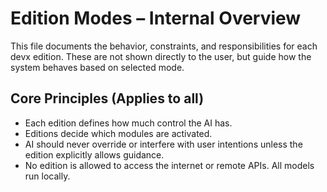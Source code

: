 # Edition Modes – Internal Overview

This file documents the behavior, constraints, and responsibilities for each devx edition. These are not shown directly to the user, but guide how the system behaves based on selected mode.

## Core Principles (Applies to all)

- Each edition defines how much control the AI has.
- Editions decide which modules are activated.
- AI should never override or interfere with user intentions unless the edition explicitly allows guidance.
- No edition is allowed to access the internet or remote APIs. All models run locally.

